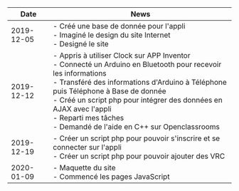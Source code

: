 | Date     | News |
 |----------|--------------|
 |2019-12-05| - Créé une base de donnée pour l'appli <br>- Imaginé le design du site Internet <br>- Designé le site |
 |2019-12-12| - Appris à utiliser Clock sur APP Inventor <br>- Connecté un Arduino en Bluetooth pour recevoir les informations <br>- Transféré des informations d'Arduino à Téléphone puis Téléphone à Base de donnée <br>- Créé un script php pour intégrer des données en AJAX avec l'appli <br>- Reparti mes tâches <br>- Demandé de l'aide en C++ sur Openclassrooms |
 |2019-12-19| - Créer un script php pour pouvoir s'inscrire et se connecter sur l'appli <br>- Créer un script php pour pouvoir ajouter des VRC |
 |2020-01-09| - Maquette du site <br>- Commencé les pages JavaScript |